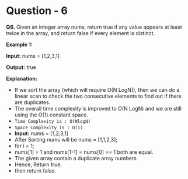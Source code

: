 # Question - 6

**Q6.** Given an integer array nums, return true if any value appears at least twice in the array, and return false if every element is distinct.

**Example 1:**

**Input:** nums = [1,2,3,1]

**Output:** true

**Explanation:**

- If we sort the array (which will require O(N LogN)), then we can do a linear scan to check the two consecutive elements to find out if there are duplicates. 
- The overall time complexity is improved to O(N LogN) and we are still using the O(1) constant space.
- `Time Complexity is : O(NlogN)`
- `Space Complexity is : O(1)`
- **Input:** nums = [1,2,3,1]
- After Sorting nums will be nums = [1,1,2,3];
- for i = 1;
- nums[1] = 1 and nums[1-1] = nums[0] == 1 both are equal.
- The given array contain a duplicate array numbers. 
- Hence, Return true.
- then return false.